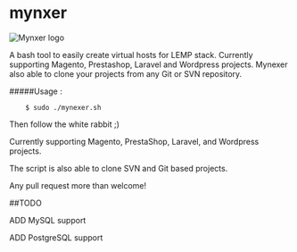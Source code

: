 mynxer
======

![Mynxer logo](http://i.imgur.com/WRb9yqk.png)                                                                 


A bash tool to easily create virtual hosts for LEMP stack.
Currently supporting Magento, Prestashop, Laravel and Wordpress projects.
Mynexer also able to clone your projects from any Git or SVN repository.


#####Usage :

        $ sudo ./mynexer.sh
        

Then follow the white rabbit ;)

Currently supporting Magento, PrestaShop, Laravel, and Wordpress projects.

The script is also able to clone SVN and Git based projects.

Any pull request more than welcome!


##TODO

ADD MySQL support

ADD PostgreSQL support
